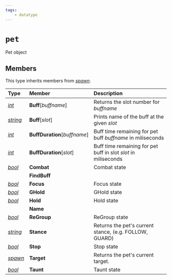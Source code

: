 ```yaml
---
tags:
    - datatype
---
```

# `pet`

Pet object

## Members

This type inherits members from [_spawn_](datatype-spawn.md).

| **Type** | **Member** | **Description** |
| :--- | :--- | :--- |
| [_int_](datatype-int.md) | **Buff**[_buffname_] | Returns the slot number for _buffname_ |
| [_string_](datatype-string.md) | **Buff**[_slot_] | Prints name of the buff at the given _slot_ |
| [_int_](datatype-int.md) | **BuffDuration**[_buffname_] | Buff time remaining for pet buff _buffname_ in miliseconds |
| [_int_](datatype-int.md) | **BuffDuration**[_slot_] | Buff time remaining for pet buff in slot _slot_ in miliseconds |
| [_bool_](datatype-bool.md) | **Combat** | Combat state |
| | **FindBuff** | |
| [_bool_](datatype-bool.md) | **Focus** | Focus state |
| [_bool_](datatype-bool.md) | **GHold** | GHold state |
| [_bool_](datatype-bool.md) | **Hold** | Hold state |
| | **Name** | |
| [_bool_](datatype-bool.md) | **ReGroup** | ReGroup state |
| [_string_](datatype-string.md) | **Stance** | Returns the pet's current stance, (e.g. FOLLOW, GUARD) |
| [_bool_](datatype-bool.md) | **Stop** | Stop state |
| [_spawn_](datatype-spawn.md) | **Target** | Returns the pet's current target. |
| [_bool_](datatype-bool.md) | **Taunt** | Taunt state |
